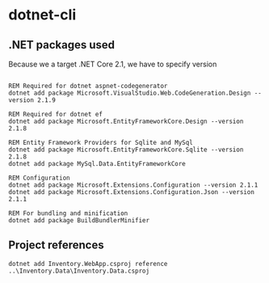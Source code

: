 # dotnet-cli

## .NET packages used

Because we a target .NET Core 2.1, we have to specify version

```dotnet

REM Required for dotnet aspnet-codegenerator
dotnet add package Microsoft.VisualStudio.Web.CodeGeneration.Design --version 2.1.9

REM Required for dotnet ef
dotnet add package Microsoft.EntityFrameworkCore.Design --version 2.1.8

REM Entity Framework Providers for Sqlite and MySql
dotnet add package Microsoft.EntityFrameworkCore.Sqlite --version 2.1.8
dotnet add package MySql.Data.EntityFrameworkCore

REM Configuration
dotnet add package Microsoft.Extensions.Configuration --version 2.1.1
dotnet add package Microsoft.Extensions.Configuration.Json --version 2.1.1

REM For bundling and minification
dotnet add package BuildBundlerMinifier

```

## Project references

```dotnet
dotnet add Inventory.WebApp.csproj reference ..\Inventory.Data\Inventory.Data.csproj
```
